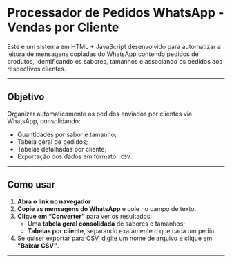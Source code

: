 # Processador de Pedidos WhatsApp - Vendas por Cliente

Este é um sistema em HTML + JavaScript desenvolvido para automatizar a leitura de mensagens copiadas do WhatsApp contendo pedidos de produtos, identificando os sabores, tamanhos e associando os pedidos aos respectivos clientes.

---

## Objetivo

Organizar automaticamente os pedidos enviados por clientes via WhatsApp, consolidando:
- Quantidades por sabor e tamanho;
- Tabela geral de pedidos;
- Tabelas detalhadas por cliente;
- Exportação dos dados em formato `.CSV`.

---

## Como usar

1. **Abra o link no navegador**
2. **Copie as mensagens do WhatsApp** e cole no campo de texto.
3. **Clique em “Converter”** para ver os resultados:
   - Uma **tabela geral consolidada** de sabores e tamanhos;
   - **Tabelas por cliente**, separando exatamente o que cada um pediu.
4. Se quiser exportar para CSV, digite um nome de arquivo e clique em **"Baixar CSV"**.

---